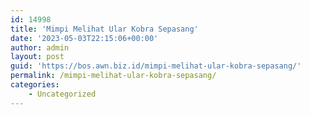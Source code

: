 ```yaml
---
id: 14998
title: 'Mimpi Melihat Ular Kobra Sepasang'
date: '2023-05-03T22:15:06+00:00'
author: admin
layout: post
guid: 'https://bos.awn.biz.id/mimpi-melihat-ular-kobra-sepasang/'
permalink: /mimpi-melihat-ular-kobra-sepasang/
categories:
    - Uncategorized
---
```


